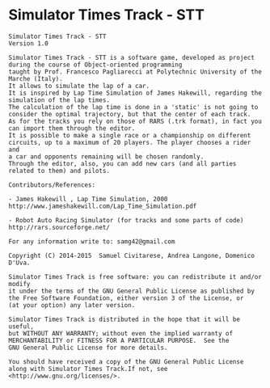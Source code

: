 # Simulator Times Track - STT
	Simulator Times Track - STT
	Version 1.0

	Simulator Times Track - STT is a software game, developed as project during the course of Object-oriented programming 
	taught by Prof. Francesco Pagliarecci at Polytechnic University of the Marche (Italy).
	It allows to simulate the lap of a car.
	It is inspired by Lap Time Simulation of James Hakewill, regarding the simulation of the lap times. 
	The calculation of the lap time is done in a 'static' is not going to consider the optimal trajectory, but that the center of each track.	
	As for the tracks you rely on those of RARS (.trk format), in fact you can import them through the editor.
	It is possible to make a single race or a championship on different circuits, up to a maximum of 20 players. The player chooses a rider and
	a car and opponents remaining will be chosen randomly.
	Through the editor, also, you can add new cars (and all parties related to them) and pilots.

	Contributors/References:

	- James Hakewill , Lap Time Simulation, 2000 http://www.jameshakewill.com/Lap_Time_Simulation.pdf

	- Robot Auto Racing Simulator (for tracks and some parts of code) http://rars.sourceforge.net/

	For any information write to: samg42@gmail.com

	Copyright (C) 2014-2015  Samuel Civitarese, Andrea Langone, Domenico D'Uva.
	
    Simulator Times Track is free software: you can redistribute it and/or modify
    it under the terms of the GNU General Public License as published by
    the Free Software Foundation, either version 3 of the License, or
    (at your option) any later version.

    Simulator Times Track is distributed in the hope that it will be useful,
    but WITHOUT ANY WARRANTY; without even the implied warranty of
    MERCHANTABILITY or FITNESS FOR A PARTICULAR PURPOSE.  See the
    GNU General Public License for more details.

    You should have received a copy of the GNU General Public License
    along with Simulator Times Track.If not, see <http://www.gnu.org/licenses/>.
